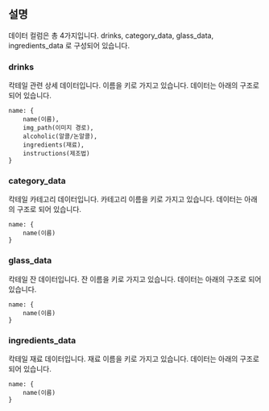 ## 설명

데이터 컬럼은 총 4가지입니다.
drinks, category_data, glass_data, ingredients_data 로 구성되어 있습니다.

### drinks

칵테일 관련 상세 데이터입니다. 이름을 키로 가지고 있습니다.
데이터는 아래의 구조로 되어 있습니다.

```
name: {
    name(이름),
    img_path(이미지 경로),
    alcoholic(알콜/논알콜),
    ingredients(재료),
    instructions(제조법)
}
```

### category_data

칵테일 카테고리 데이터입니다. 카테고리 이름을 키로 가지고 있습니다.
데이터는 아래의 구조로 되어 있습니다.

```
name: {
    name(이름)
}
```

### glass_data

칵테일 잔 데이터입니다. 잔 이름을 키로 가지고 있습니다.
데이터는 아래의 구조로 되어 있습니다.

```
name: {
    name(이름)
}
```

### ingredients_data

칵테일 재료 데이터입니다. 재료 이름을 키로 가지고 있습니다.
데이터는 아래의 구조로 되어 있습니다.

```
name: {
    name(이름)
}
```
